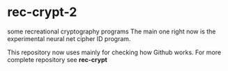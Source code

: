 # rec-crypt-2
some recreational cryptography programs
The main one right now is the experimental neural net cipher ID program.
<p>
  
This repository now uses mainly for checking how Github works. For more complete repository see **rec-crypt**
